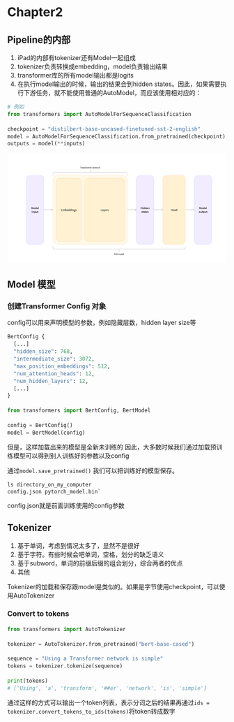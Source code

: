 # Chapter2
## Pipeline的内部
1. iPad的内部有tokenizer还有Model一起组成
2. tokenizer负责转换成embedding，model负责输出结果
3. transformer库的所有model输出都是logits
4. 在执行model输出的时候，输出的结果会到hidden states。因此，如果需要执行下游任务，就不能使用普通的AutoModel，而应该使用相对应的：
```python
# 例如
from transformers import AutoModelForSequenceClassification

checkpoint = "distilbert-base-uncased-finetuned-sst-2-english"
model = AutoModelForSequenceClassification.from_pretrained(checkpoint)
outputs = model(**inputs)
```
![transformer库的内部结构](assets/transformer.png)

## Model 模型
### 创建Transformer Config 对象
config可以用来声明模型的参数，例如隐藏层数，hidden layer size等
```python
BertConfig {
  [...]
  "hidden_size": 768,
  "intermediate_size": 3072,
  "max_position_embeddings": 512,
  "num_attention_heads": 12,
  "num_hidden_layers": 12,
  [...]
}

from transformers import BertConfig, BertModel

config = BertConfig()
model = BertModel(config)
```
但是，这样加载出来的模型是全新未训练的
因此，大多数时候我们通过加载预训练模型可以得到别人训练好的参数以及config

通过`model.save_pretrained()` 我们可以把训练好的模型保存。
```
ls directory_on_my_computer
config.json pytorch_model.bin`
```
config.json就是前面训练使用的config参数

## Tokenizer
1. 基于单词，考虑到情况太多了，显然不是很好
2. 基于字符。有些时候会吧单词，空格，划分的缺乏语义
3. 基于subword，单词的前缀后缀的组合划分，综合两者的优点
4. 其他

Tokenizer的加载和保存跟model是类似的。如果是字节使用checkpoint，可以使用AutoTokenizer

### Convert to tokens
```python
from transformers import AutoTokenizer

tokenizer = AutoTokenizer.from_pretrained("bert-base-cased")

sequence = "Using a Transformer network is simple"
tokens = tokenizer.tokenize(sequence)

print(tokens)
# ['Using', 'a', 'transform', '##er', 'network', 'is', 'simple']
```
通过这样的方式可以输出一个token列表，表示分词之后的结果再通过`ids = tokenizer.convert_tokens_to_ids(tokens)`将token转成数字

